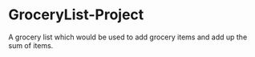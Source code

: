 # GroceryList-Project
A grocery list which would be used to add grocery items and add up the sum of items.
